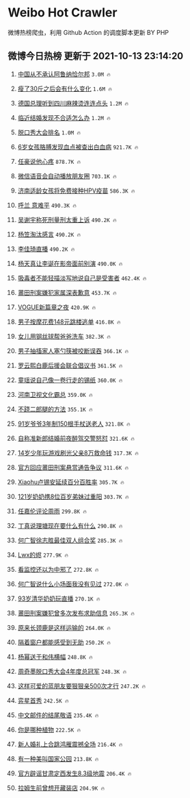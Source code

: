 # Weibo Hot Crawler 



微博热榜爬虫，利用 Github Action 的调度脚本更新 BY PHP 


## 微博今日热榜 更新于 2021-10-13 23:14:20 
1. [中国从不承认阿鲁纳恰尔邦](https://s.weibo.com/weibo?q=%23%E4%B8%AD%E5%9B%BD%E4%BB%8E%E4%B8%8D%E6%89%BF%E8%AE%A4%E9%98%BF%E9%B2%81%E7%BA%B3%E6%81%B0%E5%B0%94%E9%82%A6%23&Refer=top) `3.0M 🔥` 

1. [瘦了30斤之后会有什么变化](https://s.weibo.com/weibo?q=%23%E7%98%A6%E4%BA%8630%E6%96%A4%E4%B9%8B%E5%90%8E%E4%BC%9A%E6%9C%89%E4%BB%80%E4%B9%88%E5%8F%98%E5%8C%96%23&Refer=top) `1.6M 🔥` 

1. [德国总理听到四川麻辣烫连连点头](https://s.weibo.com/weibo?q=%23%E5%BE%B7%E5%9B%BD%E6%80%BB%E7%90%86%E5%90%AC%E5%88%B0%E5%9B%9B%E5%B7%9D%E9%BA%BB%E8%BE%A3%E7%83%AB%E8%BF%9E%E8%BF%9E%E7%82%B9%E5%A4%B4%23&Refer=top) `1.2M 🔥` 

1. [临近结婚发现不合适怎么办](https://s.weibo.com/weibo?q=%23%E4%B8%B4%E8%BF%91%E7%BB%93%E5%A9%9A%E5%8F%91%E7%8E%B0%E4%B8%8D%E5%90%88%E9%80%82%E6%80%8E%E4%B9%88%E5%8A%9E%23&Refer=top) `1.2M 🔥` 

1. [脱口秀大会排名](https://s.weibo.com/weibo?q=%23%E8%84%B1%E5%8F%A3%E7%A7%80%E5%A4%A7%E4%BC%9A%E6%8E%92%E5%90%8D%23&Refer=top) `1.0M 🔥` 

1. [6岁女孩胳膊发现血点被查出白血病](https://s.weibo.com/weibo?q=%236%E5%B2%81%E5%A5%B3%E5%AD%A9%E8%83%B3%E8%86%8A%E5%8F%91%E7%8E%B0%E8%A1%80%E7%82%B9%E8%A2%AB%E6%9F%A5%E5%87%BA%E7%99%BD%E8%A1%80%E7%97%85%23&Refer=top) `921.7K 🔥` 

1. [任豪说他心疼](https://s.weibo.com/weibo?q=%23%E4%BB%BB%E8%B1%AA%E8%AF%B4%E4%BB%96%E5%BF%83%E7%96%BC%23&Refer=top) `878.7K 🔥` 

1. [微信语音会自动播放朋友圈](https://s.weibo.com/weibo?q=%23%E5%BE%AE%E4%BF%A1%E8%AF%AD%E9%9F%B3%E4%BC%9A%E8%87%AA%E5%8A%A8%E6%92%AD%E6%94%BE%E6%9C%8B%E5%8F%8B%E5%9C%88%23&Refer=top) `703.1K 🔥` 

1. [济南适龄女孩将免费接种HPV疫苗](https://s.weibo.com/weibo?q=%23%E6%B5%8E%E5%8D%97%E9%80%82%E9%BE%84%E5%A5%B3%E5%AD%A9%E5%B0%86%E5%85%8D%E8%B4%B9%E6%8E%A5%E7%A7%8DHPV%E7%96%AB%E8%8B%97%23&Refer=top) `586.3K 🔥` 

1. [呼兰 意难平](https://s.weibo.com/weibo?q=%E5%91%BC%E5%85%B0%20%E6%84%8F%E9%9A%BE%E5%B9%B3&Refer=top) `490.3K 🔥` 

1. [吴谢宇称死刑量刑太重上诉](https://s.weibo.com/weibo?q=%23%E5%90%B4%E8%B0%A2%E5%AE%87%E7%A7%B0%E6%AD%BB%E5%88%91%E9%87%8F%E5%88%91%E5%A4%AA%E9%87%8D%E4%B8%8A%E8%AF%89%23&Refer=top) `490.2K 🔥` 

1. [杨笠淘汰感言](https://s.weibo.com/weibo?q=%23%E6%9D%A8%E7%AC%A0%E6%B7%98%E6%B1%B0%E6%84%9F%E8%A8%80%23&Refer=top) `490.2K 🔥` 

1. [李佳琦直播](https://s.weibo.com/weibo?q=%23%E6%9D%8E%E4%BD%B3%E7%90%A6%E7%9B%B4%E6%92%AD%23&Refer=top) `490.2K 🔥` 

1. [杨天真让李诞在影帝面前别演](https://s.weibo.com/weibo?q=%23%E6%9D%A8%E5%A4%A9%E7%9C%9F%E8%AE%A9%E6%9D%8E%E8%AF%9E%E5%9C%A8%E5%BD%B1%E5%B8%9D%E9%9D%A2%E5%89%8D%E5%88%AB%E6%BC%94%23&Refer=top) `490.0K 🔥` 

1. [吸毒者不能轻描淡写地说自己是受害者](https://s.weibo.com/weibo?q=%23%E5%90%B8%E6%AF%92%E8%80%85%E4%B8%8D%E8%83%BD%E8%BD%BB%E6%8F%8F%E6%B7%A1%E5%86%99%E5%9C%B0%E8%AF%B4%E8%87%AA%E5%B7%B1%E6%98%AF%E5%8F%97%E5%AE%B3%E8%80%85%23&Refer=top) `462.4K 🔥` 

1. [莆田刑案嫌犯家属深表歉意](https://s.weibo.com/weibo?q=%23%E8%8E%86%E7%94%B0%E5%88%91%E6%A1%88%E5%AB%8C%E7%8A%AF%E5%AE%B6%E5%B1%9E%E6%B7%B1%E8%A1%A8%E6%AD%89%E6%84%8F%23&Refer=top) `453.7K 🔥` 

1. [VOGUE新篇章之夜](https://s.weibo.com/weibo?q=%23VOGUE%E6%96%B0%E7%AF%87%E7%AB%A0%E4%B9%8B%E5%A4%9C%23&Refer=top) `420.9K 🔥` 

1. [男子按摩花费148元跳楼逃单](https://s.weibo.com/weibo?q=%23%E7%94%B7%E5%AD%90%E6%8C%89%E6%91%A9%E8%8A%B1%E8%B4%B9148%E5%85%83%E8%B7%B3%E6%A5%BC%E9%80%83%E5%8D%95%23&Refer=top) `416.8K 🔥` 

1. [女儿用钢丝球帮爸爸洗车](https://s.weibo.com/weibo?q=%23%E5%A5%B3%E5%84%BF%E7%94%A8%E9%92%A2%E4%B8%9D%E7%90%83%E5%B8%AE%E7%88%B8%E7%88%B8%E6%B4%97%E8%BD%A6%23&Refer=top) `382.3K 🔥` 

1. [男子抽搐家人塞勺筷被咬断误吞](https://s.weibo.com/weibo?q=%23%E7%94%B7%E5%AD%90%E6%8A%BD%E6%90%90%E5%AE%B6%E4%BA%BA%E5%A1%9E%E5%8B%BA%E7%AD%B7%E8%A2%AB%E5%92%AC%E6%96%AD%E8%AF%AF%E5%90%9E%23&Refer=top) `366.1K 🔥` 

1. [罗云熙白鹿后援会联合倡议书](https://s.weibo.com/weibo?q=%23%E7%BD%97%E4%BA%91%E7%86%99%E7%99%BD%E9%B9%BF%E5%90%8E%E6%8F%B4%E4%BC%9A%E8%81%94%E5%90%88%E5%80%A1%E8%AE%AE%E4%B9%A6%23&Refer=top) `361.5K 🔥` 

1. [童瑶说自己像一卷行走的锡纸](https://s.weibo.com/weibo?q=%23%E7%AB%A5%E7%91%B6%E8%AF%B4%E8%87%AA%E5%B7%B1%E5%83%8F%E4%B8%80%E5%8D%B7%E8%A1%8C%E8%B5%B0%E7%9A%84%E9%94%A1%E7%BA%B8%23&Refer=top) `360.0K 🔥` 

1. [河南卫视文化霸总](https://s.weibo.com/weibo?q=%23%E6%B2%B3%E5%8D%97%E5%8D%AB%E8%A7%86%E6%96%87%E5%8C%96%E9%9C%B8%E6%80%BB%23&Refer=top) `359.0K 🔥` 

1. [不跷二郎腿的方法](https://s.weibo.com/weibo?q=%23%E4%B8%8D%E8%B7%B7%E4%BA%8C%E9%83%8E%E8%85%BF%E7%9A%84%E6%96%B9%E6%B3%95%23&Refer=top) `355.1K 🔥` 

1. [91岁爷爷3年制150根手杖送老人](https://s.weibo.com/weibo?q=%2391%E5%B2%81%E7%88%B7%E7%88%B73%E5%B9%B4%E5%88%B6150%E6%A0%B9%E6%89%8B%E6%9D%96%E9%80%81%E8%80%81%E4%BA%BA%23&Refer=top) `321.8K 🔥` 

1. [自称准新郎结婚前夜醉驾交警怒怼](https://s.weibo.com/weibo?q=%23%E8%87%AA%E7%A7%B0%E5%87%86%E6%96%B0%E9%83%8E%E7%BB%93%E5%A9%9A%E5%89%8D%E5%A4%9C%E9%86%89%E9%A9%BE%E4%BA%A4%E8%AD%A6%E6%80%92%E6%80%BC%23&Refer=top) `321.6K 🔥` 

1. [14岁少年玩游戏刷光父亲8万救命钱](https://s.weibo.com/weibo?q=%2314%E5%B2%81%E5%B0%91%E5%B9%B4%E7%8E%A9%E6%B8%B8%E6%88%8F%E5%88%B7%E5%85%89%E7%88%B6%E4%BA%B28%E4%B8%87%E6%95%91%E5%91%BD%E9%92%B1%23&Refer=top) `317.3K 🔥` 

1. [官方回应莆田刑案悬赏通告争议](https://s.weibo.com/weibo?q=%23%E5%AE%98%E6%96%B9%E5%9B%9E%E5%BA%94%E8%8E%86%E7%94%B0%E5%88%91%E6%A1%88%E6%82%AC%E8%B5%8F%E9%80%9A%E5%91%8A%E4%BA%89%E8%AE%AE%23&Refer=top) `311.6K 🔥` 

1. [Xiaohu卢锡安延续百分百胜率](https://s.weibo.com/weibo?q=%23Xiaohu%E5%8D%A2%E9%94%A1%E5%AE%89%E5%BB%B6%E7%BB%AD%E7%99%BE%E5%88%86%E7%99%BE%E8%83%9C%E7%8E%87%23&Refer=top) `305.7K 🔥` 

1. [121岁奶奶携8位百岁弟妹过重阳](https://s.weibo.com/weibo?q=%23121%E5%B2%81%E5%A5%B6%E5%A5%B6%E6%90%BA8%E4%BD%8D%E7%99%BE%E5%B2%81%E5%BC%9F%E5%A6%B9%E8%BF%87%E9%87%8D%E9%98%B3%23&Refer=top) `303.7K 🔥` 

1. [任嘉伦评论周雨](https://s.weibo.com/weibo?q=%23%E4%BB%BB%E5%98%89%E4%BC%A6%E8%AF%84%E8%AE%BA%E5%91%A8%E9%9B%A8%23&Refer=top) `299.8K 🔥` 

1. [丁真说理塘现在要什么有什么](https://s.weibo.com/weibo?q=%23%E4%B8%81%E7%9C%9F%E8%AF%B4%E7%90%86%E5%A1%98%E7%8E%B0%E5%9C%A8%E8%A6%81%E4%BB%80%E4%B9%88%E6%9C%89%E4%BB%80%E4%B9%88%23&Refer=top) `290.8K 🔥` 

1. [何广智徐志胜最佳双人组合奖](https://s.weibo.com/weibo?q=%23%E4%BD%95%E5%B9%BF%E6%99%BA%E5%BE%90%E5%BF%97%E8%83%9C%E6%9C%80%E4%BD%B3%E5%8F%8C%E4%BA%BA%E7%BB%84%E5%90%88%E5%A5%96%23&Refer=top) `285.3K 🔥` 

1. [Lwx的烬](https://s.weibo.com/weibo?q=%23Lwx%E7%9A%84%E7%83%AC%23&Refer=top) `277.9K 🔥` 

1. [看监控还以为中邪了](https://s.weibo.com/weibo?q=%23%E7%9C%8B%E7%9B%91%E6%8E%A7%E8%BF%98%E4%BB%A5%E4%B8%BA%E4%B8%AD%E9%82%AA%E4%BA%86%23&Refer=top) `272.8K 🔥` 

1. [何广智说什么小场面我没有见过](https://s.weibo.com/weibo?q=%23%E4%BD%95%E5%B9%BF%E6%99%BA%E8%AF%B4%E4%BB%80%E4%B9%88%E5%B0%8F%E5%9C%BA%E9%9D%A2%E6%88%91%E6%B2%A1%E6%9C%89%E8%A7%81%E8%BF%87%23&Refer=top) `272.0K 🔥` 

1. [93岁清华奶奶玩直播](https://s.weibo.com/weibo?q=%2393%E5%B2%81%E6%B8%85%E5%8D%8E%E5%A5%B6%E5%A5%B6%E7%8E%A9%E7%9B%B4%E6%92%AD%23&Refer=top) `270.1K 🔥` 

1. [莆田刑案嫌犯曾多次发布求助信息](https://s.weibo.com/weibo?q=%23%E8%8E%86%E7%94%B0%E5%88%91%E6%A1%88%E5%AB%8C%E7%8A%AF%E6%9B%BE%E5%A4%9A%E6%AC%A1%E5%8F%91%E5%B8%83%E6%B1%82%E5%8A%A9%E4%BF%A1%E6%81%AF%23&Refer=top) `265.3K 🔥` 

1. [原来长颈鹿是这样运输的](https://s.weibo.com/weibo?q=%23%E5%8E%9F%E6%9D%A5%E9%95%BF%E9%A2%88%E9%B9%BF%E6%98%AF%E8%BF%99%E6%A0%B7%E8%BF%90%E8%BE%93%E7%9A%84%23&Refer=top) `264.0K 🔥` 

1. [隔着窗户都能感受到无助](https://s.weibo.com/weibo?q=%23%E9%9A%94%E7%9D%80%E7%AA%97%E6%88%B7%E9%83%BD%E8%83%BD%E6%84%9F%E5%8F%97%E5%88%B0%E6%97%A0%E5%8A%A9%23&Refer=top) `250.2K 🔥` 

1. [杨幂送于和伟横幅](https://s.weibo.com/weibo?q=%23%E6%9D%A8%E5%B9%82%E9%80%81%E4%BA%8E%E5%92%8C%E4%BC%9F%E6%A8%AA%E5%B9%85%23&Refer=top) `248.8K 🔥` 

1. [周奇墨脱口秀大会4年度总冠军](https://s.weibo.com/weibo?q=%23%E5%91%A8%E5%A5%87%E5%A2%A8%E8%84%B1%E5%8F%A3%E7%A7%80%E5%A4%A7%E4%BC%9A4%E5%B9%B4%E5%BA%A6%E6%80%BB%E5%86%A0%E5%86%9B%23&Refer=top) `248.3K 🔥` 

1. [这样可爱的蓝朋友要狠狠亲500次才行](https://s.weibo.com/weibo?q=%23%E8%BF%99%E6%A0%B7%E5%8F%AF%E7%88%B1%E7%9A%84%E8%93%9D%E6%9C%8B%E5%8F%8B%E8%A6%81%E7%8B%A0%E7%8B%A0%E4%BA%B2500%E6%AC%A1%E6%89%8D%E8%A1%8C%23&Refer=top) `247.2K 🔥` 

1. [弈星首秀](https://s.weibo.com/weibo?q=%23%E5%BC%88%E6%98%9F%E9%A6%96%E7%A7%80%23&Refer=top) `242.5K 🔥` 

1. [中文邮件的结尾敬语](https://s.weibo.com/weibo?q=%23%E4%B8%AD%E6%96%87%E9%82%AE%E4%BB%B6%E7%9A%84%E7%BB%93%E5%B0%BE%E6%95%AC%E8%AF%AD%23&Refer=top) `235.4K 🔥` 

1. [你是哪种植物](https://s.weibo.com/weibo?q=%23%E4%BD%A0%E6%98%AF%E5%93%AA%E7%A7%8D%E6%A4%8D%E7%89%A9%23&Refer=top) `222.5K 🔥` 

1. [新人婚礼上合跳鸿雁震撼全场](https://s.weibo.com/weibo?q=%23%E6%96%B0%E4%BA%BA%E5%A9%9A%E7%A4%BC%E4%B8%8A%E5%90%88%E8%B7%B3%E9%B8%BF%E9%9B%81%E9%9C%87%E6%92%BC%E5%85%A8%E5%9C%BA%23&Refer=top) `216.4K 🔥` 

1. [有一种美叫国家公园](https://s.weibo.com/weibo?q=%23%E6%9C%89%E4%B8%80%E7%A7%8D%E7%BE%8E%E5%8F%AB%E5%9B%BD%E5%AE%B6%E5%85%AC%E5%9B%AD%23&Refer=top) `213.8K 🔥` 

1. [官方辟谣甘肃定西发生8.3级地震](https://s.weibo.com/weibo?q=%23%E5%AE%98%E6%96%B9%E8%BE%9F%E8%B0%A3%E7%94%98%E8%82%83%E5%AE%9A%E8%A5%BF%E5%8F%91%E7%94%9F8.3%E7%BA%A7%E5%9C%B0%E9%9C%87%23&Refer=top) `206.4K 🔥` 

1. [拉姆生前曾想开藏装店](https://s.weibo.com/weibo?q=%23%E6%8B%89%E5%A7%86%E7%94%9F%E5%89%8D%E6%9B%BE%E6%83%B3%E5%BC%80%E8%97%8F%E8%A3%85%E5%BA%97%23&Refer=top) `204.9K 🔥` 

